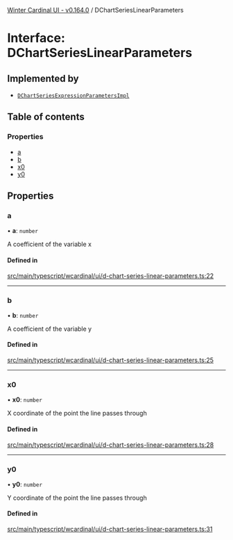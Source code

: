 [Winter Cardinal UI - v0.164.0](../index.md) / DChartSeriesLinearParameters

# Interface: DChartSeriesLinearParameters

## Implemented by

- [`DChartSeriesExpressionParametersImpl`](../classes/DChartSeriesExpressionParametersImpl.md)

## Table of contents

### Properties

- [a](DChartSeriesLinearParameters.md#a)
- [b](DChartSeriesLinearParameters.md#b)
- [x0](DChartSeriesLinearParameters.md#x0)
- [y0](DChartSeriesLinearParameters.md#y0)

## Properties

### a

• **a**: `number`

A coefficient of the variable x

#### Defined in

[src/main/typescript/wcardinal/ui/d-chart-series-linear-parameters.ts:22](https://github.com/winter-cardinal/winter-cardinal-ui/blob/v0.164.0/src/main/typescript/wcardinal/ui/d-chart-series-linear-parameters.ts#L22)

___

### b

• **b**: `number`

A coefficient of the variable y

#### Defined in

[src/main/typescript/wcardinal/ui/d-chart-series-linear-parameters.ts:25](https://github.com/winter-cardinal/winter-cardinal-ui/blob/v0.164.0/src/main/typescript/wcardinal/ui/d-chart-series-linear-parameters.ts#L25)

___

### x0

• **x0**: `number`

X coordinate of the point the line passes through

#### Defined in

[src/main/typescript/wcardinal/ui/d-chart-series-linear-parameters.ts:28](https://github.com/winter-cardinal/winter-cardinal-ui/blob/v0.164.0/src/main/typescript/wcardinal/ui/d-chart-series-linear-parameters.ts#L28)

___

### y0

• **y0**: `number`

Y coordinate of the point the line passes through

#### Defined in

[src/main/typescript/wcardinal/ui/d-chart-series-linear-parameters.ts:31](https://github.com/winter-cardinal/winter-cardinal-ui/blob/v0.164.0/src/main/typescript/wcardinal/ui/d-chart-series-linear-parameters.ts#L31)
